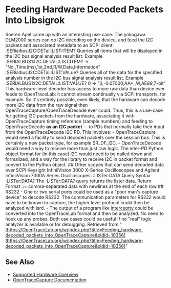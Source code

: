 # Feeding Hardware Decoded Packets Into Libsigrok

Soeren Apel came up with an interesting use-case: The yokogawa DLM2000 series can do I2C decoding on the device, and feed the I2C packets and associated metadata to an SCPI client: :SERialbus:I2C:DETail:LIST:ITEM? Queries all items that will be displayed in the I2C bus signal analysis result list. Example :SERIALBUS1:I2C:DETAIL:LIST:ITEM? -> "No.,Time(ms),1st,2nd,R/W,Data,Information" :SERialbus:I2C:DETail:LIST:VALue? Queries all of the data for the specified analysis number in the I2C bus signal analysis result list. Example :SERIALBUS1:I2C:DETAIL:LIST:VALUE? 0 -> "0,-0.07000,AA*,,W,AE*88*,7-bit" This hardware-level decoder has access to more raw data than device ever feeds to OpenTraceLab: it cannot stream continually via SCPI transports, for example. So it's entirely possible, even likely, that the hardware can decode more I2C data from the raw signal than OpenTraceCapture/OpenTraceDecode ever could. Thus, this is a use-case for getting I2C packets from the hardware, associating it with OpenTraceCapture timing reference (sample numbers) and feeding to OpenTraceDecode **as an I2C packet** -- to PDs that normally take their input from the OpenTraceDecode I2C PD. This involves: \- OpenTraceCapture would need a facility to send decoded packets over the session bus. This is certainly a new packet type, for example SR_DF_I2C. \- OpenTraceDecode would need a way to receive more than just raw logic. The inter-PD Python object format for (in this case) I2C would need to be nailed down and formalized, and a way for the library to receive I2C in packet format and convert to the Python object. ## Other scopes that can send decoded data over SCPI Keysight InfiniiVision 3000 X-Series Oscilloscopes and Agilent InfiniiVision 7000A Series Oscilloscopes: :LISTer:DATA Query Syntax :LISTer:DATA? The :LISTer:DATA? query returns the lister data. Return Format  ::= comma-separated data with newlines at the end of each row ## RS232 \- One or two serial ports could be used as a "poor man's capture device" to decode RS232. The communication parameters for RS232 would have to be known to capture, the higher level protocol could then be analyzed with lsrd. \- The output of a program like [interceptty](http://www.suspectclass.com/sgifford/interceptty/) could be converted into the OpenTraceLab format and then be analyzed. No need to hook up any probes. Both use cases could be useful if no "real" logic analyzer is available or for debugging. 
Retrieved from "[https://OpenTraceLab.org/w/index.php?title=Feeding_hardware-decoded_packets_into_OpenTraceCapture&oldid=10356](https://OpenTraceLab.org/w/index.php?title=Feeding_hardware-decoded_packets_into_OpenTraceCapture&oldid=10356)"

## See Also
- [Supported Hardware Overview](../supported-hardware.md)
- [OpenTraceCapture Documentation](../../opentracecapture/overview.md)
